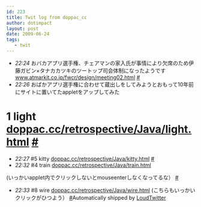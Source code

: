```yaml
---
id: 223
title: Twit log from doppac_cc
author: dotimpact
layout: post
date: 2009-06-24
tags:
   - twit
---
```

<ul class="loudtwitter">
  <li>
    <em>22:24</em> おバカアプリ選手権、チェアマンの家入氏が事情により欠席のため伊藤ガビン×タナカカツキのツートップ司会体制になったようです　<a href="http://www.atmarkit.co.jp/fwcr/design/meeting02.html">www.atmarkit.co.jp/fwcr/design/meeting02.html</a> <a href="http://twitter.com/doppac_cc/statuses/2294336842">#</a>
  </li>
  <li>
    <em>22:26</em> おばかアプリ選手権に合わせて蔵出しをしてみようとおもって10年前にサイトに置いてたappletをアップしてみた
  </li>
</ul>

# 1 light [doppac.cc/retrospective/Java/light.html][1] [#][2] 

  * *22:27* #5 kitty [doppac.cc/retrospective/Java/kitty.html][3] [#][4]
  * *22:32* #4 train [doppac.cc/retrospective/Java/train.html][5]

(いっかいapplet内でクリックしないとmouseenterしなくなってるな） [#][6] 

  * *22:33* #8 wire [doppac.cc/retrospective/Java/wire.html][7] (こちらもいっかいクリックがひつよう） [#][8]Automatically shipped by 
[LoudTwitter][9]

 [1]: http://doppac.cc/retrospective/Java/light.html
 [2]: http://twitter.com/doppac_cc/statuses/2294361759
 [3]: http://doppac.cc/retrospective/Java/kitty.html
 [4]: http://twitter.com/doppac_cc/statuses/2294373027
 [5]: http://doppac.cc/retrospective/Java/train.html
 [6]: http://twitter.com/doppac_cc/statuses/2294430054
 [7]: http://doppac.cc/retrospective/Java/wire.html
 [8]: http://twitter.com/doppac_cc/statuses/2294438203
 [9]: http://www.loudtwitter.com
